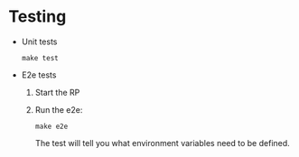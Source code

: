# Testing

* Unit tests

  ```
  make test
  ```

* E2e tests

  1. Start the RP

  1. Run the e2e:

     ```
     make e2e
     ```

     The test will tell you what environment variables need to be defined.
